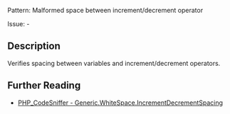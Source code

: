 Pattern: Malformed space between increment/decrement operator

Issue: -

## Description

Verifies spacing between variables and increment/decrement operators.

## Further Reading

* [PHP_CodeSniffer - Generic.WhiteSpace.IncrementDecrementSpacing](https://github.com/squizlabs/PHP_CodeSniffer/blob/master/src/Standards/Generic/Sniffs/WhiteSpace/IncrementDecrementSpacingSniff.php)